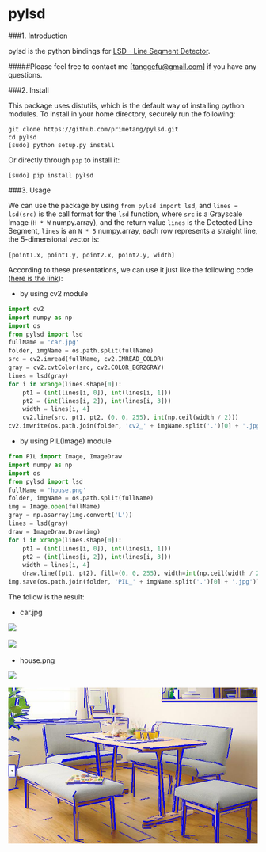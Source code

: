 pylsd
=============

###1. Introduction

pylsd is the python bindings for [LSD - Line Segment Detector](http://www.ipol.im/pub/art/2012/gjmr-lsd/).

#####Please feel free to contact me [tanggefu@gmail.com] if you have any questions.

###2. Install

This package uses distutils, which is the default way of installing python modules. To install in your home directory, securely run the following:
```
git clone https://github.com/primetang/pylsd.git
cd pylsd
[sudo] python setup.py install
```

Or directly through `pip` to install it:
```
[sudo] pip install pylsd
```

###3. Usage

We can use the package by using `from pylsd import lsd`, and `lines = lsd(src)` is the call format for the `lsd` function, where `src` is a Grayscale Image (`H * W` numpy.array), and the return value `lines` is the Detected Line Segment, `lines` is an `N * 5` numpy.array, each row represents a straight line, the 5-dimensional vector is:

`[point1.x, point1.y, point2.x, point2.y, width]`


According to these presentations, we can use it just like the following code ([here is the link](https://github.com/primetang/pylsd/tree/master/example)):

* by using cv2 module

```python
import cv2
import numpy as np
import os
from pylsd import lsd
fullName = 'car.jpg'
folder, imgName = os.path.split(fullName)
src = cv2.imread(fullName, cv2.IMREAD_COLOR)
gray = cv2.cvtColor(src, cv2.COLOR_BGR2GRAY)
lines = lsd(gray)
for i in xrange(lines.shape[0]):
    pt1 = (int(lines[i, 0]), int(lines[i, 1]))
    pt2 = (int(lines[i, 2]), int(lines[i, 3]))
    width = lines[i, 4]
    cv2.line(src, pt1, pt2, (0, 0, 255), int(np.ceil(width / 2)))
cv2.imwrite(os.path.join(folder, 'cv2_' + imgName.split('.')[0] + '.jpg'), src)
```

* by using PIL(Image) module

```python
from PIL import Image, ImageDraw
import numpy as np
import os
from pylsd import lsd
fullName = 'house.png'
folder, imgName = os.path.split(fullName)
img = Image.open(fullName)
gray = np.asarray(img.convert('L'))
lines = lsd(gray)
draw = ImageDraw.Draw(img)
for i in xrange(lines.shape[0]):
    pt1 = (int(lines[i, 0]), int(lines[i, 1]))
    pt2 = (int(lines[i, 2]), int(lines[i, 3]))
    width = lines[i, 4]
    draw.line((pt1, pt2), fill=(0, 0, 255), width=int(np.ceil(width / 2)))
img.save(os.path.join(folder, 'PIL_' + imgName.split('.')[0] + '.jpg'))
```

The follow is the result:

* car.jpg

![](https://github.com/primetang/pylsd/blob/master/example/car.jpg)

![](https://github.com/primetang/pylsd/blob/master/example/cv2_car.jpg)

* house.png

![](https://github.com/primetang/pylsd/blob/master/example/house.png)

![](https://github.com/primetang/pylsd/blob/master/example/PIL_house.jpg)